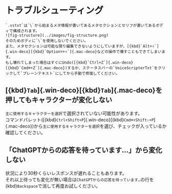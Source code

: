 # トラブルシューティング

```{caution}
`.vstxt`は`\`から始まるメタ情報が書いてあるメタセクションとセリフが書いてあるボディで構成されます。  
![fig-structure](../images/fig-structure.png)  
そのためボディに`\`を使用しないでください。  
また、メタセクションは可能な限り編集できないようにしていますが、[{kbd}`Alt+↑`]{.win-deco}[{kbd}`Option⌥+↑`]{.mac-deco}などの操作で壊すこともできてしまいます。  
もし壊れてしまった場合はすぐにUndo([{kbd}`Ctrl+Z`]{.win-deco}[{kbd}`Cmd⌘+Z`]{.mac-deco})するか、ステータスバーの`VoiceScripterTxt`をクリックして`プレーンテキスト`にしてから手動で修復してください。
```

## [{kbd}`Tab`]{.win-deco}[{kbd}`Tab`]{.mac-deco}を押してもキャラクターが変化しない
`主に使用するキャラクターを選択`で選択されていない可能性があります。  
コマンドパレット([{kbd}`Ctrl+Shift+P`]{.win-deco}[{kbd}`Cmd⌘+Shift⇧+P`]{.mac-deco})から`主に使用するキャラクターを選択`を選び、チェックが入っているか確認してください。

## 「ChatGPTからの応答を待っています…」から変化しない
状況により30秒くらいレスポンスが遅れることもあります。  
それ以上待っても変化が無い場合は`ChatGPTからの応答を待っています…`の行を{kbd}`Backspace`で消して再度お試しください。
